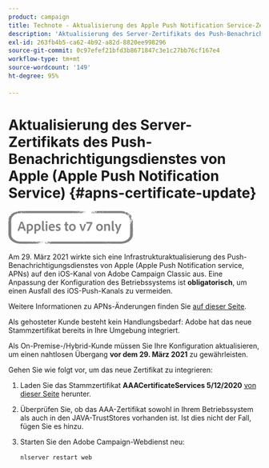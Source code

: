 ```yaml
---
product: campaign
title: Technote - Aktualisierung des Apple Push Notification Service-Zertifikats
description: 'Aktualisierung des Server-Zertifikats des Push-Benachrichtigungsdienstes von Apple (Apple Push Notification Service) '
exl-id: 263fb4b5-ca62-4b92-a82d-8820ee998296
source-git-commit: 0c97efef21bfd3b8671847c3e1c27bb76cf167e4
workflow-type: tm+mt
source-wordcount: '149'
ht-degree: 95%

---
```


# Aktualisierung des Server-Zertifikats des Push-Benachrichtigungsdienstes von Apple (Apple Push Notification Service)  {#apns-certificate-update}

![](../../assets/v7-only.svg)

Am 29. März 2021 wirkte sich eine Infrastrukturaktualisierung des Push-Benachrichtigungsdienstes von Apple (Apple Push Notification service, APNs) auf den iOS-Kanal von Adobe Campaign Classic aus. Eine Anpassung der Konfiguration des Betriebssystems ist **obligatorisch**, um einen Ausfall des iOS-Push-Kanals zu vermeiden.

Weitere Informationen zu APNs-Änderungen finden Sie [auf dieser Seite](https://developer.apple.com/news/?id=7gx0a2lp).

Als gehosteter Kunde besteht kein Handlungsbedarf: Adobe hat das neue Stammzertifikat bereits in Ihre Umgebung integriert.

Als On-Premise-/Hybrid-Kunde müssen Sie Ihre Konfiguration aktualisieren, um einen nahtlosen Übergang **vor dem 29. März 2021** zu gewährleisten.

Gehen Sie wie folgt vor, um das neue Zertifikat zu integrieren:

1. Laden Sie das Stammzertifikat **AAACertificateServices 5/12/2020** [von dieser Seite](https://support.sectigo.com/Com_KnowledgeDetailPage?Id=kA03l00000117cL) herunter.

1. Überprüfen Sie, ob das AAA-Zertifikat sowohl in Ihrem Betriebssystem als auch in den JAVA-TrustStores vorhanden ist. Ist dies nicht der Fall, fügen Sie es hinzu.

1. Starten Sie den Adobe Campaign-Webdienst neu:

   ```
   nlserver restart web
   ```
